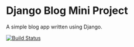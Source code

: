 # Django Blog Mini Project

A simple blog app written using Django.

[![Build Status](https://travis-ci.com/Bumper0417/django-blog.svg?branch=master)](https://travis-ci.com/Bumper0417/django-blog)